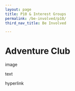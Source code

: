```yaml
---
layout: page
title: P10 & Interest Groups
permalink: /be-involved/p10/
third_nav_title: Be Involved

---
```


# Adventure Club

image

text

hyperlink